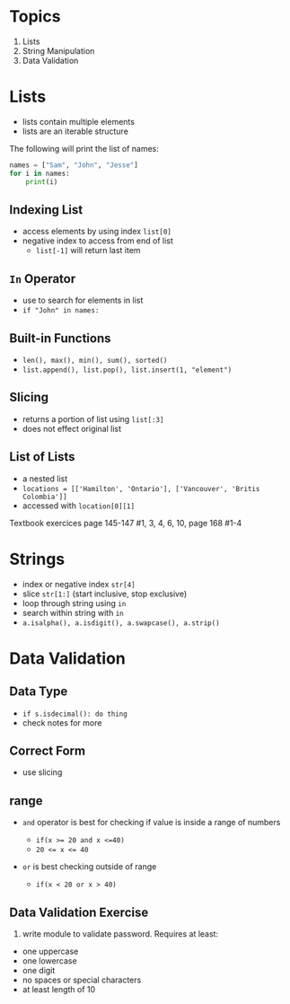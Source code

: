 # Topics

1. Lists
2. String Manipulation
3. Data Validation

# Lists

- lists contain multiple elements
- lists are an iterable structure

The following will print the list of names:

```python
names = ["Sam", "John", "Jesse"]
for i in names:
    print(i)
```

## Indexing List

- access elements by using index `list[0]`
- negative index to access from end of list
  - `list[-1]` will return last item

## `In` Operator

- use to search for elements in list
- `if "John" in names:`

## Built-in Functions

- `len(), max(), min(), sum(), sorted()`
- `list.append(), list.pop(), list.insert(1, "element")`

## Slicing

- returns a portion of list using `list[:3]`
- does not effect original list

## List of Lists

- a nested list
- `locations = [['Hamilton', 'Ontario'], ['Vancouver', 'Britis Colombia']]`
- accessed with `location[0][1]`

Textbook exercices page 145-147 #1, 3, 4, 6, 10, page 168 #1-4

# Strings

- index or negative index `str[4]`
- slice `str[1:]` (start inclusive, stop exclusive)
- loop through string using `in`
- search within string with `in`
- `a.isalpha(), a.isdigit(), a.swapcase(), a.strip()`

# Data Validation

## **Data Type**

- `if s.isdecimal(): do thing`
- check notes for more

## **Correct Form**

- use slicing

## **range**

- `and` operator is best for checking if value is inside a range of numbers

  - `if(x >= 20 and x <=40)`
  - `20 <= x <= 40`

- `or` is best checking outside of range

  - `if(x < 20 or x > 40)`

## Data Validation Exercise

1. write module to validate password. Requires at least:

- one uppercase
- one lowercase
- one digit
- no spaces or special characters
- at least length of 10

